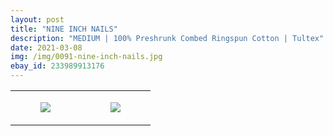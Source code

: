 ```yaml
---
layout: post
title: "NINE INCH NAILS"
description: "MEDIUM | 100% Preshrunk Combed Ringspun Cotton | Tultex"
date: 2021-03-08
img: /img/0091-nine-inch-nails.jpg
ebay_id: 233989913176
---
```




<table style="width:100%;"><tr><td style="vertical-align:top;">
      <figure class="tmblr-full" data-orig-height="2048" data-orig-width="1365" data-orig-src="https://concertshirts.netlify.app/shirts/0091/0091-01.jpg"><img src="https://64.media.tumblr.com/8e0a2f4c25ac990c8c870e5a574612e4/11a73e218d8c65f1-10/s540x810/d2e8158c0d2371bf299b1ece5c17840e4dace1d8.jpg" data-orig-height="2048" data-orig-width="1365" data-orig-src="https://concertshirts.netlify.app/shirts/0091/0091-01.jpg"/></figure></td>
    <td style="vertical-align:top;">
      <figure class="tmblr-full" data-orig-height="2048" data-orig-width="1365" data-orig-src="https://concertshirts.netlify.app/shirts/0091/0091-02.jpg"><img src="https://64.media.tumblr.com/fef8355fad6750d9182dd60727287f6b/11a73e218d8c65f1-eb/s540x810/abe14acfb36107605727ded9afe9653450b6d9f4.jpg" data-orig-height="2048" data-orig-width="1365" data-orig-src="https://concertshirts.netlify.app/shirts/0091/0091-02.jpg"/></figure></td>
  </tr></table>
